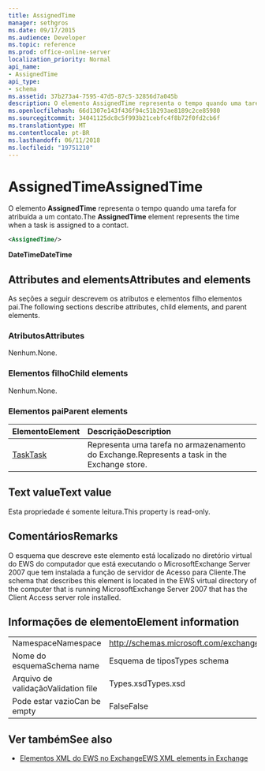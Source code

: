 ```yaml
---
title: AssignedTime
manager: sethgros
ms.date: 09/17/2015
ms.audience: Developer
ms.topic: reference
ms.prod: office-online-server
localization_priority: Normal
api_name:
- AssignedTime
api_type:
- schema
ms.assetid: 37b273a4-7595-47d5-87c5-32856d7a045b
description: O elemento AssignedTime representa o tempo quando uma tarefa for atribuída a um contato.
ms.openlocfilehash: 66d1307e143f436f94c51b293ae8189c2ce85980
ms.sourcegitcommit: 34041125dc8c5f993b21cebfc4f8b72f0fd2cb6f
ms.translationtype: MT
ms.contentlocale: pt-BR
ms.lasthandoff: 06/11/2018
ms.locfileid: "19751210"
---
```

# <a name="assignedtime"></a><span data-ttu-id="09e9e-103">AssignedTime</span><span class="sxs-lookup"><span data-stu-id="09e9e-103">AssignedTime</span></span>

<span data-ttu-id="09e9e-104">O elemento **AssignedTime** representa o tempo quando uma tarefa for atribuída a um contato.</span><span class="sxs-lookup"><span data-stu-id="09e9e-104">The **AssignedTime** element represents the time when a task is assigned to a contact.</span></span> 
  
```xml
<AssignedTime/>
```

 <span data-ttu-id="09e9e-105">**DateTime**</span><span class="sxs-lookup"><span data-stu-id="09e9e-105">**DateTime**</span></span>
## <a name="attributes-and-elements"></a><span data-ttu-id="09e9e-106">Attributes and elements</span><span class="sxs-lookup"><span data-stu-id="09e9e-106">Attributes and elements</span></span>

<span data-ttu-id="09e9e-107">As seções a seguir descrevem os atributos e elementos filho elementos pai.</span><span class="sxs-lookup"><span data-stu-id="09e9e-107">The following sections describe attributes, child elements, and parent elements.</span></span>
  
### <a name="attributes"></a><span data-ttu-id="09e9e-108">Atributos</span><span class="sxs-lookup"><span data-stu-id="09e9e-108">Attributes</span></span>

<span data-ttu-id="09e9e-109">Nenhum.</span><span class="sxs-lookup"><span data-stu-id="09e9e-109">None.</span></span>
  
### <a name="child-elements"></a><span data-ttu-id="09e9e-110">Elementos filho</span><span class="sxs-lookup"><span data-stu-id="09e9e-110">Child elements</span></span>

<span data-ttu-id="09e9e-111">Nenhum.</span><span class="sxs-lookup"><span data-stu-id="09e9e-111">None.</span></span>
  
### <a name="parent-elements"></a><span data-ttu-id="09e9e-112">Elementos pai</span><span class="sxs-lookup"><span data-stu-id="09e9e-112">Parent elements</span></span>

|<span data-ttu-id="09e9e-113">**Elemento**</span><span class="sxs-lookup"><span data-stu-id="09e9e-113">**Element**</span></span>|<span data-ttu-id="09e9e-114">**Descrição**</span><span class="sxs-lookup"><span data-stu-id="09e9e-114">**Description**</span></span>|
|:-----|:-----|
|[<span data-ttu-id="09e9e-115">Task</span><span class="sxs-lookup"><span data-stu-id="09e9e-115">Task</span></span>](task.md) <br/> |<span data-ttu-id="09e9e-116">Representa uma tarefa no armazenamento do Exchange.</span><span class="sxs-lookup"><span data-stu-id="09e9e-116">Represents a task in the Exchange store.</span></span>  <br/> |
   
## <a name="text-value"></a><span data-ttu-id="09e9e-117">Text value</span><span class="sxs-lookup"><span data-stu-id="09e9e-117">Text value</span></span>

<span data-ttu-id="09e9e-118">Esta propriedade é somente leitura.</span><span class="sxs-lookup"><span data-stu-id="09e9e-118">This property is read-only.</span></span>
  
## <a name="remarks"></a><span data-ttu-id="09e9e-119">Comentários</span><span class="sxs-lookup"><span data-stu-id="09e9e-119">Remarks</span></span>

<span data-ttu-id="09e9e-120">O esquema que descreve este elemento está localizado no diretório virtual do EWS do computador que está executando o MicrosoftExchange Server 2007 que tem instalada a função de servidor de Acesso para Cliente.</span><span class="sxs-lookup"><span data-stu-id="09e9e-120">The schema that describes this element is located in the EWS virtual directory of the computer that is running MicrosoftExchange Server 2007 that has the Client Access server role installed.</span></span>
  
## <a name="element-information"></a><span data-ttu-id="09e9e-121">Informações de elemento</span><span class="sxs-lookup"><span data-stu-id="09e9e-121">Element information</span></span>

|||
|:-----|:-----|
|<span data-ttu-id="09e9e-122">Namespace</span><span class="sxs-lookup"><span data-stu-id="09e9e-122">Namespace</span></span>  <br/> |http://schemas.microsoft.com/exchange/services/2006/types  <br/> |
|<span data-ttu-id="09e9e-123">Nome do esquema</span><span class="sxs-lookup"><span data-stu-id="09e9e-123">Schema name</span></span>  <br/> |<span data-ttu-id="09e9e-124">Esquema de tipos</span><span class="sxs-lookup"><span data-stu-id="09e9e-124">Types schema</span></span>  <br/> |
|<span data-ttu-id="09e9e-125">Arquivo de validação</span><span class="sxs-lookup"><span data-stu-id="09e9e-125">Validation file</span></span>  <br/> |<span data-ttu-id="09e9e-126">Types.xsd</span><span class="sxs-lookup"><span data-stu-id="09e9e-126">Types.xsd</span></span>  <br/> |
|<span data-ttu-id="09e9e-127">Pode estar vazio</span><span class="sxs-lookup"><span data-stu-id="09e9e-127">Can be empty</span></span>  <br/> |<span data-ttu-id="09e9e-128">False</span><span class="sxs-lookup"><span data-stu-id="09e9e-128">False</span></span>  <br/> |
   
## <a name="see-also"></a><span data-ttu-id="09e9e-129">Ver também</span><span class="sxs-lookup"><span data-stu-id="09e9e-129">See also</span></span>

- [<span data-ttu-id="09e9e-130">Elementos XML do EWS no Exchange</span><span class="sxs-lookup"><span data-stu-id="09e9e-130">EWS XML elements in Exchange</span></span>](ews-xml-elements-in-exchange.md)

